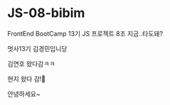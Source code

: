 # JS-08-bibim

FrontEnd BootCamp 13기 JS 프로젝트 8조 지금..타도돼?

멋사13기 김경민입니당

김연호 왔다감ㅋㅋ

현지 왔다 감!🥳

안녕하세요~
